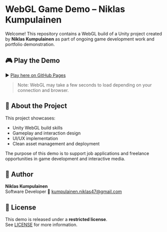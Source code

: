 # WebGL Game Demo – Niklas Kumpulainen

Welcome! This repository contains a WebGL build of a Unity project created by **Niklas Kumpulainen** as part of ongoing game development work and portfolio demonstration.

## 🎮 Play the Demo

▶️ [Play here on GitHub Pages](https://your-github-username.github.io/your-repo-name/)

> Note: WebGL may take a few seconds to load depending on your connection and browser.

## 📌 About the Project

This project showcases:
- Unity WebGL build skills
- Gameplay and interaction design
- UI/UX implementation
- Clean asset management and deployment

The purpose of this demo is to support job applications and freelance opportunities in game development and interactive media.

## 👤 Author

**Niklas Kumpulainen**  
Software Developer 
📧 kumpulainen.niklas47@gmail.com 

## 📄 License

This demo is released under a **restricted license**.  
See [LICENSE](./LICENSE) for more information.

